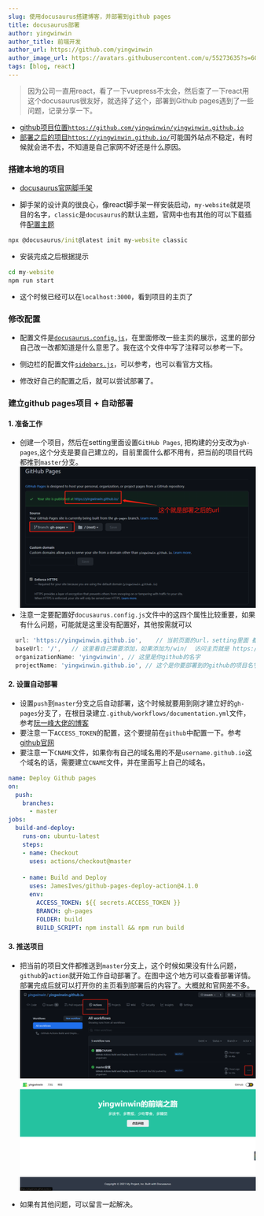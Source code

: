 ```yaml
---
slug: 使用docusaurus搭建博客，并部署到github pages
title: docusaurus部署
author: yingwinwin
author_title: 前端开发
author_url: https://github.com/yingwinwin
author_image_url: https://avatars.githubusercontent.com/u/55273635?s=60&v=4
tags: [blog, react]
---
```


> 因为公司一直用react，看了一下vuepress不太会，然后查了一下react用这个docusaurus很友好，就选择了这个，部署到Github pages遇到了一些问题，记录分享一下。

- [github项目位置`https://github.com/yingwinwin/yingwinwin.github.io`](https://github.com/yingwinwin/yingwinwin.github.io)
- [部署之后的项目`https://yingwinwin.github.io/`](https://yingwinwin.github.io/)可能国外站点不稳定，有时候就会进不去，不知道是自己家网不好还是什么原因。

### 搭建本地的项目
- [docusaurus官网脚手架](https://www.docusaurus.cn/docs/installation)

- 脚手架的设计真的很良心，像react脚手架一样安装启动，`my-website`就是项目的名字，`classic`是`docusaurus`的默认主题，官网中也有其他的可以下载插件[配置主题](https://www.docusaurus.cn/docs/configuration#%E4%B8%BB%E9%A2%98%E3%80%81%E6%8F%92%E4%BB%B6%E5%92%8C%E9%A2%84%E8%AE%BE%E9%85%8D%E7%BD%AE)
```cmd
npx @docusaurus/init@latest init my-website classic
```
- 安装完成之后根据提示
```cmd
cd my-website
npm run start
```
- 这个时候已经可以在`localhost:3000`，看到项目的主页了

### 修改配置
- 配置文件是[`docusaurus.config.js`](https://github.com/yingwinwin/yingwinwin.github.io/blob/master/docusaurus.config.js)，在里面修改一些主页的展示，这里的部分自己改一改都知道是什么意思了。我在这个文件中写了注释可以参考一下。

- 侧边栏的配置文件[`sidebars.js`](https://github.com/yingwinwin/yingwinwin.github.io/blob/master/sidebars.js)，可以参考，也可以看官方文档。

- 修改好自己的配置之后，就可以尝试部署了。

### 建立github pages项目 + 自动部署
#### **1. 准备工作**
- 创建一个项目，然后在setting里面设置`GitHub Pages`, 把构建的分支改为`gh-pages`,这个分支是要自己建立的，目前里面什么都不用有，把当前的项目代码都推到`master`分支。
![image](../static/resource/githubpagessetting.png)
- 注意一定要配置好`docusaurus.config.js`文件中的这四个属性比较重要，如果有什么问题，可能就是这里没有配置好，其他按需就可以
```js
  url: 'https://yingwinwin.github.io',    // 当前页面的url，setting里面 都可以看到部署后的url
  baseUrl: '/',   // 这里看自己需要添加，如果添加为/win/  访问主页就是 https://yingwinwin.github.io/win/
  organizationName: 'yingwinwin', // 这里是你github的名字
  projectName: 'yingwinwin.github.io', // 这个是你要部署到的github的项目名字
```
#### **2. 设置自动部署**
- 设置`push`到`master`分支之后自动部署，这个时候就要用到刚才建立好的`gh-pages`分支了，在根目录建立`.github/workflows/documentation.yml`文件，参考[阮一峰大佬的博客](http://www.ruanyifeng.com/blog/2019/09/getting-started-with-github-actions.html)
- 要注意一下`ACCESS_TOKEN`的配置，这个要提前在`github`中配置一下。参考[github官网](https://docs.github.com/en/github/authenticating-to-github/creating-a-personal-access-token)
- 要注意一下`CNAME`文件，如果你有自己的域名用的不是`username.github.io`这个域名的话，需要建立`CNAME`文件，并在里面写上自己的域名。
```yml
name: Deploy Github pages
on:
  push:
    branches:
      - master
jobs:
  build-and-deploy:
    runs-on: ubuntu-latest
    steps:
    - name: Checkout
      uses: actions/checkout@master

    - name: Build and Deploy
      uses: JamesIves/github-pages-deploy-action@4.1.0
      env:
        ACCESS_TOKEN: ${{ secrets.ACCESS_TOKEN }}
        BRANCH: gh-pages
        FOLDER: build
        BUILD_SCRIPT: npm install && npm run build
```

#### **3. 推送项目**
- 把当前的项目文件都推送到`master`分支上，这个时候如果没有什么问题，`github`的`action`就开始工作自动部署了。在图中这个地方可以查看部署详情。部署完成后就可以打开你的主页看到部署后的内容了。大概就和官网差不多。
![image](../static/resource/deploy.png)
![image](../static/resource/indexpage.png)

- 如果有其他问题，可以留言一起解决。